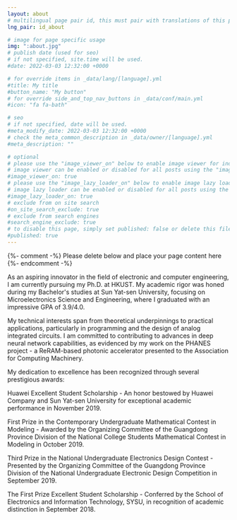 ```yaml
---
layout: about
# multilingual page pair id, this must pair with translations of this page. (This name must be unique)
lng_pair: id_about

# image for page specific usage
img: ":about.jpg"
# publish date (used for seo)
# if not specified, site.time will be used.
#date: 2022-03-03 12:32:00 +0000

# for override items in _data/lang/[language].yml
#title: My title
#button_name: "My button"
# for override side_and_top_nav_buttons in _data/conf/main.yml
#icon: "fa fa-bath"

# seo
# if not specified, date will be used.
#meta_modify_date: 2022-03-03 12:32:00 +0000
# check the meta_common_description in _data/owner/[language].yml
#meta_description: ""

# optional
# please use the "image_viewer_on" below to enable image viewer for individual pages or posts (_posts/ or [language]/_posts folders).
# image viewer can be enabled or disabled for all posts using the "image_viewer_posts: true" setting in _data/conf/main.yml.
#image_viewer_on: true
# please use the "image_lazy_loader_on" below to enable image lazy loader for individual pages or posts (_posts/ or [language]/_posts folders).
# image lazy loader can be enabled or disabled for all posts using the "image_lazy_loader_posts: true" setting in _data/conf/main.yml.
#image_lazy_loader_on: true
# exclude from on site search
#on_site_search_exclude: true
# exclude from search engines
#search_engine_exclude: true
# to disable this page, simply set published: false or delete this file
#published: true
---
```


{%- comment -%} Please delete below and place your page content here {%- endcomment -%}

<!-- Your custom text content starts here -->
As an aspiring innovator in the field of electronic and computer engineering, I am currently pursuing my Ph.D. at HKUST. My academic rigor was honed during my Bachelor's studies at Sun Yat-sen University, focusing on Microelectronics Science and Engineering, where I graduated with an impressive GPA of 3.9/4.0.

My technical interests span from theoretical underpinnings to practical applications, particularly in programming and the design of analog integrated circuits. I am committed to contributing to advances in deep neural network capabilities, as evidenced by my work on the PHANES project - a ReRAM-based photonic accelerator presented to the Association for Computing Machinery.

My dedication to excellence has been recognized through several prestigious awards:

Huawei Excellent Student Scholarship - An honor bestowed by Huawei Company and Sun Yat-sen University for exceptional academic performance in November 2019.

First Prize in the Contemporary Undergraduate Mathematical Contest in Modeling - Awarded by the Organizing Committee of the Guangdong Province Division of the National College Students Mathematical Contest in Modeling in October 2019.

Third Prize in the National Undergraduate Electronics Design Contest - Presented by the Organizing Committee of the Guangdong Province Division of the National Undergraduate Electronic Design Competition in September 2019.

The First Prize Excellent Student Scholarship - Conferred by the School of Electronics and Information Technology, SYSU, in recognition of academic distinction in September 2018.

<!-- Your custom text content ends here -->
